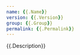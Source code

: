 ```yaml
---
name: {{.Name}}
version: {{.Version}}
group: {{.Group}}
permalink: {{.Permalink}}
---
```


{{.Description}}
